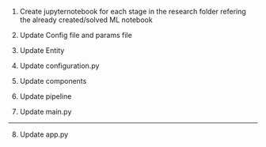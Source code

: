 1. Create jupyternotebook for each stage in the research folder refering the already created/solved ML notebook


2. Update Config file and params file
3. Update Entity 
4. Update configuration.py
5. Update components
6. Update pipeline 
7. Update main.py



----

8. Update app.py